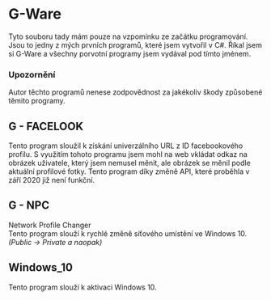 # G-Ware
Tyto souboru tady mám pouze na vzpomínku ze začátku programování. Jsou to jedny z mých prvních programů, které jsem vytvořil v C#. Říkal jsem si G-Ware a všechny porvotní programy jsem vydával pod tímto jménem.

### Upozornění
Autor těchto programů nenese zodpovědnost za jakékoliv škody způsobené těmito programy.

## G - FACELOOK
Tento program sloužil k získání univerzálního URL z ID facebookového profilu. 
S využitím tohoto programu jsem mohl na web vkládat odkaz na obrázek uživatele, který jsem nemusel měnit, ale obrázek se měnil podle aktuální profilové fotky.
Tento program díky změně API, které proběhla v září 2020 již není funkční.

## G - NPC
Network Profile Changer  
Tento program slouží k rychlé změně síťového umístění ve Windows 10. *(Public -> Private a naopak)*

## Windows_10
Tento program slouží k aktivaci Windows 10.
